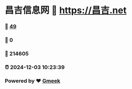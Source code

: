 # 昌吉信息网 :link: https://昌吉.net 
### :page_facing_up: [49](https://昌吉.net/tag.html) 
### :speech_balloon: 0 
### :hibiscus: 214605 
### :alarm_clock: 2024-12-03 10:23:39 
### Powered by :heart: [Gmeek](https://github.com/Meekdai/Gmeek)

